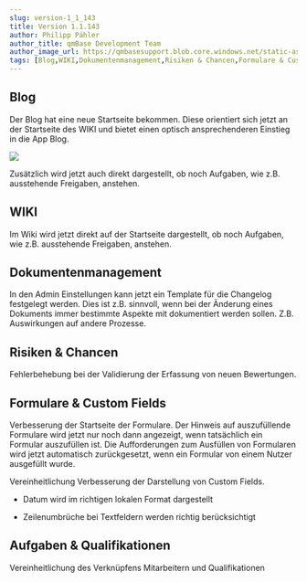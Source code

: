 ```yaml
---
slug: version-1_1_143
title: Version 1.1.143
author: Philipp Pähler
author_title: qmBase Development Team
author_image_url: https://qmbasesupport.blob.core.windows.net/static-assets/img/persons/paehler_round.png
tags: [Blog,WIKI,Dokumentenmanagement,Risiken & Chancen,Formulare & Custom Fields,Aufgaben & Qualifikationen,Changelog]
---
```

## Blog

Der Blog hat eine neue Startseite bekommen. Diese orientiert sich jetzt an der Startseite des WIKI und bietet einen optisch ansprechenderen Einstieg in die App Blog.

![](https://caqadmin.blob.core.windows.net/releasenotes/131/a099d8b3-3060-4bf2-8088-4818432d9828-images-mceclip0.png)

Zusätzlich wird jetzt auch direkt dargestellt, ob noch Aufgaben, wie z.B. ausstehende Freigaben, anstehen.

## WIKI

Im Wiki wird jetzt direkt auf der Startseite dargestellt, ob noch Aufgaben, wie z.B. ausstehende Freigaben, anstehen.

## Dokumentenmanagement

In den Admin Einstellungen kann jetzt ein Template für die Changelog festgelegt werden. Dies ist z.B. sinnvoll, wenn bei der Änderung eines Dokuments immer bestimmte Aspekte mit dokumentiert werden sollen. Z.B. Auswirkungen auf andere Prozesse.

## Risiken & Chancen

Fehlerbehebung bei der Validierung der Erfassung von neuen Bewertungen.

## Formulare & Custom Fields

Verbesserung der Startseite der Formulare. Der Hinweis auf auszufüllende Formulare wird jetzt nur noch dann angezeigt, wenn tatsächlich ein Formular auszufüllen ist. Die Aufforderungen zum Ausfüllen von Formularen wird jetzt automatisch zurückgesetzt, wenn ein Formular von einem Nutzer ausgefüllt wurde.

Vereinheitlichung Verbesserung der Darstellung von Custom Fields.

*   Datum wird im richtigen lokalen Format dargestellt

*   Zeilenumbrüche bei Textfeldern werden richtig berücksichtigt

## Aufgaben & Qualifikationen

Vereinheitlichung des Verknüpfens Mitarbeitern und Qualifikationen